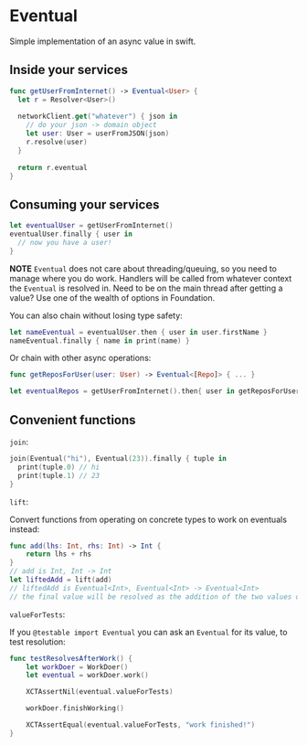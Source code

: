 # Eventual

Simple implementation of an async value in swift.

## Inside your services

```swift
func getUserFromInternet() -> Eventual<User> {
  let r = Resolver<User>()
  
  networkClient.get("whatever") { json in
    // do your json -> domain object
    let user: User = userFromJSON(json)
    r.resolve(user)
  }
  
  return r.eventual
}
```

## Consuming your services

```swift
let eventualUser = getUserFromInternet()
eventualUser.finally { user in 
  // now you have a user!
}
```

**NOTE** `Eventual` does not care about threading/queuing, so you need to manage where you do work. Handlers will be called from whatever context the `Eventual` is resolved in. Need to be on the main thread after getting a value? Use one of the wealth of options in Foundation.

You can also chain without losing type safety:

```swift
let nameEventual = eventualUser.then { user in user.firstName }
nameEventual.finally { name in print(name) }
```

Or chain with other async operations:

```swift
func getReposForUser(user: User) -> Eventual<[Repo]> { ... }

let eventualRepos = getUserFromInternet().then{ user in getReposForUser(user) }
```

## Convenient functions

`join`:

```swift
join(Eventual("hi"), Eventual(23)).finally { tuple in
  print(tuple.0) // hi
  print(tuple.1) // 23
}
```

`lift`:

Convert functions from operating on concrete types to work on eventuals instead:

```swift
func add(lhs: Int, rhs: Int) -> Int {
    return lhs + rhs
}
// add is Int, Int -> Int
let liftedAdd = lift(add)
// liftedAdd is Eventual<Int>, Eventual<Int> -> Eventual<Int>
// the final value will be resolved as the addition of the two values once they resolve
```

`valueForTests`:

If you `@testable import Eventual` you can ask an `Eventual` for its value, to test resolution:

```swift
func testResolvesAfterWork() {
    let workDoer = WorkDoer()
    let eventual = workDoer.work()

    XCTAssertNil(eventual.valueForTests)

    workDoer.finishWorking()

    XCTAssertEqual(eventual.valueForTests, "work finished!")    
}
```
